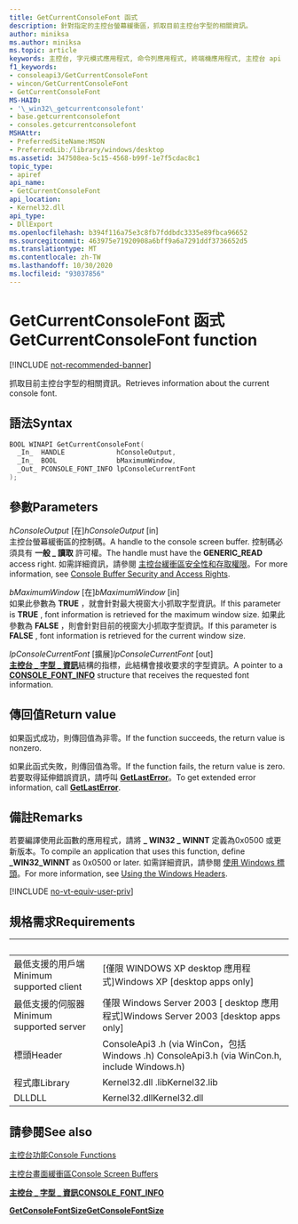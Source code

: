 ```yaml
---
title: GetCurrentConsoleFont 函式
description: 針對指定的主控台螢幕緩衝區，抓取目前主控台字型的相關資訊。
author: miniksa
ms.author: miniksa
ms.topic: article
keywords: 主控台, 字元模式應用程式, 命令列應用程式, 終端機應用程式, 主控台 api
f1_keywords:
- consoleapi3/GetCurrentConsoleFont
- wincon/GetCurrentConsoleFont
- GetCurrentConsoleFont
MS-HAID:
- '\_win32\_getcurrentconsolefont'
- base.getcurrentconsolefont
- consoles.getcurrentconsolefont
MSHAttr:
- PreferredSiteName:MSDN
- PreferredLib:/library/windows/desktop
ms.assetid: 347508ea-5c15-4568-b99f-1e7f5cdac8c1
topic_type:
- apiref
api_name:
- GetCurrentConsoleFont
api_location:
- Kernel32.dll
api_type:
- DllExport
ms.openlocfilehash: b394f116a75e3c8fb7fddbdc3335e89fbca96652
ms.sourcegitcommit: 463975e71920908a6bff9a6a7291ddf3736652d5
ms.translationtype: MT
ms.contentlocale: zh-TW
ms.lasthandoff: 10/30/2020
ms.locfileid: "93037856"
---
```

# <a name="getcurrentconsolefont-function"></a><span data-ttu-id="64a2a-104">GetCurrentConsoleFont 函式</span><span class="sxs-lookup"><span data-stu-id="64a2a-104">GetCurrentConsoleFont function</span></span>

[!INCLUDE [not-recommended-banner](./includes/not-recommended-banner.md)]

<span data-ttu-id="64a2a-105">抓取目前主控台字型的相關資訊。</span><span class="sxs-lookup"><span data-stu-id="64a2a-105">Retrieves information about the current console font.</span></span>

## <a name="syntax"></a><span data-ttu-id="64a2a-106">語法</span><span class="sxs-lookup"><span data-stu-id="64a2a-106">Syntax</span></span>

```C
BOOL WINAPI GetCurrentConsoleFont(
  _In_  HANDLE             hConsoleOutput,
  _In_  BOOL               bMaximumWindow,
  _Out_ PCONSOLE_FONT_INFO lpConsoleCurrentFont
);
```

## <a name="parameters"></a><span data-ttu-id="64a2a-107">參數</span><span class="sxs-lookup"><span data-stu-id="64a2a-107">Parameters</span></span>

<span data-ttu-id="64a2a-108">*hConsoleOutput* \[在\]</span><span class="sxs-lookup"><span data-stu-id="64a2a-108">*hConsoleOutput* \[in\]</span></span>  
<span data-ttu-id="64a2a-109">主控台螢幕緩衝區的控制碼。</span><span class="sxs-lookup"><span data-stu-id="64a2a-109">A handle to the console screen buffer.</span></span> <span data-ttu-id="64a2a-110">控制碼必須具有 **一般 \_ 讀取** 許可權。</span><span class="sxs-lookup"><span data-stu-id="64a2a-110">The handle must have the **GENERIC\_READ** access right.</span></span> <span data-ttu-id="64a2a-111">如需詳細資訊，請參閱 [主控台緩衝區安全性和存取權限](console-buffer-security-and-access-rights.md)。</span><span class="sxs-lookup"><span data-stu-id="64a2a-111">For more information, see [Console Buffer Security and Access Rights](console-buffer-security-and-access-rights.md).</span></span>

<span data-ttu-id="64a2a-112">*bMaximumWindow* \[在\]</span><span class="sxs-lookup"><span data-stu-id="64a2a-112">*bMaximumWindow* \[in\]</span></span>  
<span data-ttu-id="64a2a-113">如果此參數為 **TRUE** ，就會針對最大視窗大小抓取字型資訊。</span><span class="sxs-lookup"><span data-stu-id="64a2a-113">If this parameter is **TRUE** , font information is retrieved for the maximum window size.</span></span> <span data-ttu-id="64a2a-114">如果此參數為 **FALSE** ，則會針對目前的視窗大小抓取字型資訊。</span><span class="sxs-lookup"><span data-stu-id="64a2a-114">If this parameter is **FALSE** , font information is retrieved for the current window size.</span></span>

<span data-ttu-id="64a2a-115">*lpConsoleCurrentFont* \[擴展\]</span><span class="sxs-lookup"><span data-stu-id="64a2a-115">*lpConsoleCurrentFont* \[out\]</span></span>  
<span data-ttu-id="64a2a-116">[**主控台 \_ 字型 \_ 資訊**](console-font-info-str.md)結構的指標，此結構會接收要求的字型資訊。</span><span class="sxs-lookup"><span data-stu-id="64a2a-116">A pointer to a [**CONSOLE\_FONT\_INFO**](console-font-info-str.md) structure that receives the requested font information.</span></span>

## <a name="return-value"></a><span data-ttu-id="64a2a-117">傳回值</span><span class="sxs-lookup"><span data-stu-id="64a2a-117">Return value</span></span>

<span data-ttu-id="64a2a-118">如果函式成功，則傳回值為非零。</span><span class="sxs-lookup"><span data-stu-id="64a2a-118">If the function succeeds, the return value is nonzero.</span></span>

<span data-ttu-id="64a2a-119">如果此函式失敗，則傳回值為零。</span><span class="sxs-lookup"><span data-stu-id="64a2a-119">If the function fails, the return value is zero.</span></span> <span data-ttu-id="64a2a-120">若要取得延伸錯誤資訊，請呼叫 [**GetLastError**](https://msdn.microsoft.com/library/windows/desktop/ms679360)。</span><span class="sxs-lookup"><span data-stu-id="64a2a-120">To get extended error information, call [**GetLastError**](https://msdn.microsoft.com/library/windows/desktop/ms679360).</span></span>

## <a name="remarks"></a><span data-ttu-id="64a2a-121">備註</span><span class="sxs-lookup"><span data-stu-id="64a2a-121">Remarks</span></span>

<span data-ttu-id="64a2a-122">若要編譯使用此函數的應用程式，請將 **\_ WIN32 \_ WINNT** 定義為0x0500 或更新版本。</span><span class="sxs-lookup"><span data-stu-id="64a2a-122">To compile an application that uses this function, define **\_WIN32\_WINNT** as 0x0500 or later.</span></span> <span data-ttu-id="64a2a-123">如需詳細資訊，請參閱 [使用 Windows 標頭](https://msdn.microsoft.com/library/windows/desktop/aa383745)。</span><span class="sxs-lookup"><span data-stu-id="64a2a-123">For more information, see [Using the Windows Headers](https://msdn.microsoft.com/library/windows/desktop/aa383745).</span></span>

[!INCLUDE [no-vt-equiv-user-priv](./includes/no-vt-equiv-user-priv.md)]

## <a name="requirements"></a><span data-ttu-id="64a2a-124">規格需求</span><span class="sxs-lookup"><span data-stu-id="64a2a-124">Requirements</span></span>

| &nbsp; | &nbsp; |
|-|-|
| <span data-ttu-id="64a2a-125">最低支援的用戶端</span><span class="sxs-lookup"><span data-stu-id="64a2a-125">Minimum supported client</span></span> | <span data-ttu-id="64a2a-126">\[僅限 WINDOWS XP desktop 應用程式\]</span><span class="sxs-lookup"><span data-stu-id="64a2a-126">Windows XP \[desktop apps only\]</span></span> |
| <span data-ttu-id="64a2a-127">最低支援的伺服器</span><span class="sxs-lookup"><span data-stu-id="64a2a-127">Minimum supported server</span></span> | <span data-ttu-id="64a2a-128">僅限 Windows Server 2003 \[ desktop 應用程式\]</span><span class="sxs-lookup"><span data-stu-id="64a2a-128">Windows Server 2003 \[desktop apps only\]</span></span> |
| <span data-ttu-id="64a2a-129">標頭</span><span class="sxs-lookup"><span data-stu-id="64a2a-129">Header</span></span> | <span data-ttu-id="64a2a-130">ConsoleApi3 .h (via WinCon，包括 Windows .h) </span><span class="sxs-lookup"><span data-stu-id="64a2a-130">ConsoleApi3.h (via WinCon.h, include Windows.h)</span></span> |
| <span data-ttu-id="64a2a-131">程式庫</span><span class="sxs-lookup"><span data-stu-id="64a2a-131">Library</span></span> | <span data-ttu-id="64a2a-132">Kernel32.dll .lib</span><span class="sxs-lookup"><span data-stu-id="64a2a-132">Kernel32.lib</span></span> |
| <span data-ttu-id="64a2a-133">DLL</span><span class="sxs-lookup"><span data-stu-id="64a2a-133">DLL</span></span> | <span data-ttu-id="64a2a-134">Kernel32.dll</span><span class="sxs-lookup"><span data-stu-id="64a2a-134">Kernel32.dll</span></span> |

## <a name="see-also"></a><span data-ttu-id="64a2a-135">請參閱</span><span class="sxs-lookup"><span data-stu-id="64a2a-135">See also</span></span>

[<span data-ttu-id="64a2a-136">主控台功能</span><span class="sxs-lookup"><span data-stu-id="64a2a-136">Console Functions</span></span>](console-functions.md)

[<span data-ttu-id="64a2a-137">主控台畫面緩衝區</span><span class="sxs-lookup"><span data-stu-id="64a2a-137">Console Screen Buffers</span></span>](console-screen-buffers.md)

[<span data-ttu-id="64a2a-138">**主控台 \_ 字型 \_ 資訊**</span><span class="sxs-lookup"><span data-stu-id="64a2a-138">**CONSOLE\_FONT\_INFO**</span></span>](console-font-info-str.md)

[<span data-ttu-id="64a2a-139">**GetConsoleFontSize**</span><span class="sxs-lookup"><span data-stu-id="64a2a-139">**GetConsoleFontSize**</span></span>](getconsolefontsize.md)
